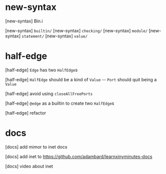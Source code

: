 # new-syntax

[new-syntax] Bin.i

[new-syntax] `builtin/`
[new-syntax] `checking/`
[new-syntax] `module/`
[new-syntax] `statement/`
[new-syntax] `value/`

# half-edge

[half-edge] `Edge` has two `HalfEdge`s

[half-edge] `HalfEdge` should be a kind of `Value` -- `Port` should quit being a `Value`

[half-edge] avoid using `closeAllFreePorts`

[half-edge] `@edge` as a builtin to create two `HalfEdge`s

[half-edge] refactor

# docs

[docs] add mimor to inet docs

[docs] add inet to https://github.com/adambard/learnxinyminutes-docs

[docs] video about inet
